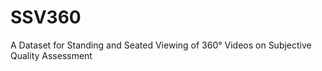# SSV360
A Dataset for Standing and Seated Viewing of 360° Videos on Subjective Quality Assessment

